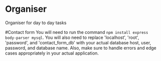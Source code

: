 # Organiser
Organiser for day to day tasks

#Contact form 
You will need to run the command `npm install express body-parser mysql`. You will also need
to replace 'localhost', 'root', 'password', and 'contact_form_db' with your actual database host,
user, password, and database name. Also, make sure to handle errors and edge cases appropriately
in your actual application.
